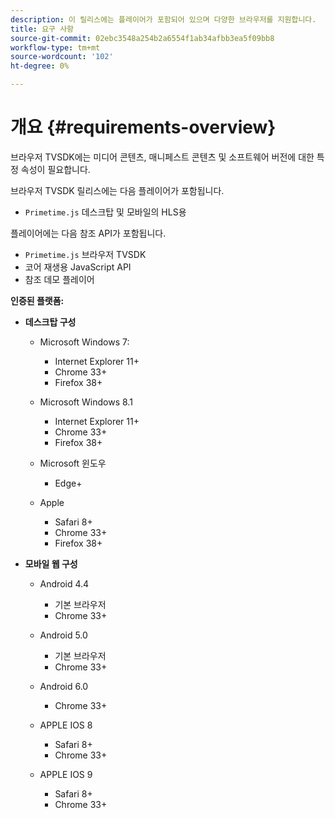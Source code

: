 ```yaml
---
description: 이 릴리스에는 플레이어가 포함되어 있으며 다양한 브라우저를 지원합니다.
title: 요구 사항
source-git-commit: 02ebc3548a254b2a6554f1ab34afbb3ea5f09bb8
workflow-type: tm+mt
source-wordcount: '102'
ht-degree: 0%

---
```


# 개요 {#requirements-overview}

브라우저 TVSDK에는 미디어 콘텐츠, 매니페스트 콘텐츠 및 소프트웨어 버전에 대한 특정 속성이 필요합니다.

브라우저 TVSDK 릴리스에는 다음 플레이어가 포함됩니다.

* `Primetime.js` 데스크탑 및 모바일의 HLS용

플레이어에는 다음 참조 API가 포함됩니다.

* `Primetime.js` 브라우저 TVSDK
* 코어 재생용 JavaScript API
* 참조 데모 플레이어

**인증된 플랫폼:**

* **데스크탑 구성**

   * Microsoft Windows 7:

      * Internet Explorer 11+
      * Chrome 33+
      * Firefox 38+

   * Microsoft Windows 8.1

      * Internet Explorer 11+
      * Chrome 33+
      * Firefox 38+

   * Microsoft 윈도우

      * Edge+

   * Apple

      * Safari 8+
      * Chrome 33+
      * Firefox 38+

* **모바일 웹 구성**

   * Android 4.4

      * 기본 브라우저
      * Chrome 33+

   * Android 5.0

      * 기본 브라우저
      * Chrome 33+

   * Android 6.0

      * Chrome 33+

   * APPLE IOS 8

      * Safari 8+
      * Chrome 33+

   * APPLE IOS 9

      * Safari 8+
      * Chrome 33+
